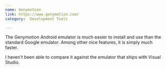 ```yaml
---
name: Genymotion
link: https://www.genymotion.com/
category:  Development Tools

---
```


The Genymotion Android emulator is much easier to install and use than the standard Google emulator.  Among other nice features, it is simply much faster.

I haven't been able to compare it against the emulator that ships with Visual Studio.  